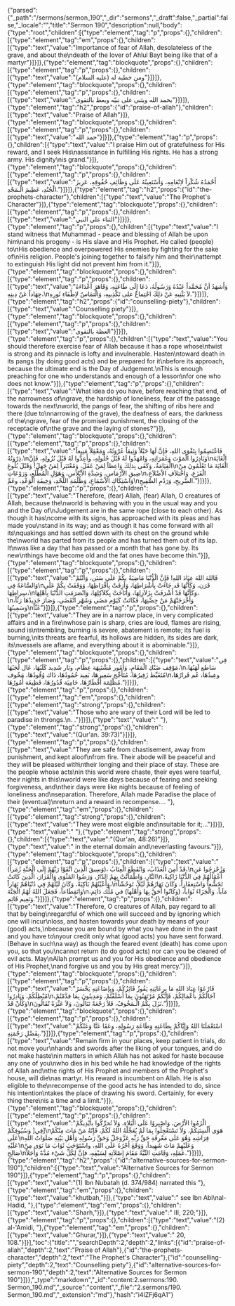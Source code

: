 {"parsed":{"_path":"/sermons/sermon_190","_dir":"sermons","_draft":false,"_partial":false,"_locale":"","title":"Sermon 190","description":null,"body":{"type":"root","children":[{"type":"element","tag":"p","props":{},"children":[{"type":"element","tag":"em","props":{},"children":[{"type":"text","value":"Importance of fear of Allah, desolateless of the grave, and about the\ndeath of the lover of Ahlul Bayt being like that of a martyr"}]}]},{"type":"element","tag":"blockquote","props":{},"children":[{"type":"element","tag":"p","props":{},"children":[{"type":"text","value":"ومن خطبة له (عليه السلام)"}]}]},{"type":"element","tag":"blockquote","props":{},"children":[{"type":"element","tag":"p","props":{},"children":[{"type":"text","value":"يحمد الله ويثني على نبيّه ويعظ بالتقوى"}]}]},{"type":"element","tag":"h2","props":{"id":"praise-of-allah"},"children":[{"type":"text","value":"Praise of Allah"}]},{"type":"element","tag":"blockquote","props":{},"children":[{"type":"element","tag":"p","props":{},"children":[{"type":"text","value":"حمد الله"}]}]},{"type":"element","tag":"p","props":{},"children":[{"type":"text","value":"I praise Him out of gratefulness for His reward, and I seek His\nassistance in fulfilling His rights. He has a strong army. His dignity\nis grand."}]},{"type":"element","tag":"blockquote","props":{},"children":[{"type":"element","tag":"p","props":{},"children":[{"type":"text","value":"أَحْمَدُهُ شُكْراً لاِنْعَامِهِ، وَأَسْتَعِينُهُ عَلَى وَظَائِفِ حُقُوقِهِ، عَزِيزَ الْجُنْدِ، عَظِيمَ الْـمَجْدِ."}]}]},{"type":"element","tag":"h2","props":{"id":"the-prophets-character"},"children":[{"type":"text","value":"The Prophet's Character"}]},{"type":"element","tag":"blockquote","props":{},"children":[{"type":"element","tag":"p","props":{},"children":[{"type":"text","value":"الثناء على النبي"}]}]},{"type":"element","tag":"p","props":{},"children":[{"type":"text","value":"I stand witness that Muhammad - peace and blessing of Allah be upon him\nand his progeny - is His slave and His Prophet. He called (people) to\nHis obedience and overpowered His enemies by fighting for the sake of\nHis religion. People's joining together to falsify him and their\nattempt to extinguish His light did not prevent him from it."}]},{"type":"element","tag":"blockquote","props":{},"children":[{"type":"element","tag":"p","props":{},"children":[{"type":"text","value":"وَأَشهَدُ أنَّ مُحَمَّداً عَبْدُهُ وَرَسُولُهُ، دَعَا إِلَى طَاعَتِهِ، وَقَاهَرَ أَعْدَاءَهُ جِهَاداً عَنْ دِينِهِ،\nلاَ يَثْنِيهِ عَنْ ذلِكَ اجْتِماعٌ على تَكْذِيبِهِ، وَالْتمَاسٌ لاِطْفَاءِ نُورِهِ."}]}]},{"type":"element","tag":"h2","props":{"id":"counselling-piety"},"children":[{"type":"text","value":"Counselling piety"}]},{"type":"element","tag":"blockquote","props":{},"children":[{"type":"element","tag":"p","props":{},"children":[{"type":"text","value":"العظة بالتقوى"}]}]},{"type":"element","tag":"p","props":{},"children":[{"type":"text","value":"You should therefore exercise fear of Allah because it has a rope whose\ntwist is strong and its pinnacle is lofty and invulnerable. Hasten\ntoward death in its pangs (by doing good acts) and be prepared for it\nbefore its approach, because the ultimate end is the Day of Judgement.\nThis is enough preaching for one who understands and enough of a lesson\nfor one who does not know."}]},{"type":"element","tag":"p","props":{},"children":[{"type":"text","value":"What idea do you have, before reaching that end, of the narrowness of\ngrave, the hardship of loneliness, fear of the passage towards the next\nworld, the pangs of fear, the shifting of ribs here and there (due to\nnarrowing of the grave), the deafness of ears, the darkness of the\ngrave, fear of the promised punishment, the closing of the receptacle of\nthe grave and the laying of stones?"}]},{"type":"element","tag":"blockquote","props":{},"children":[{"type":"element","tag":"p","props":{},"children":[{"type":"text","value":"فَاعْتَصِمُوا بِتَقْوَى اللهِ، فَإِنَّ لَهَا حَبْلاً وَثِيقاً عُرْوَتُهُ، وَمَعْقِلاً مَنِيعاً ذِرْوَتُهُ،\nوَبَادِرُوا الْمَوْتَ وَغَمَرَاتِهِ، وَامْهَدُوا لَهُ قَبْلَ حُلُولِهِ، وأَعِدُّوا لَهُ قَبْلَ نُزُولِهِ، فَإِنَّ\nالْغَايَةَ الْقِيَامَةُ، وَكَفَى بِذلِكَ وَاعِظاً لِمَنْ عَقَلَ، وَمُعْتَبَراً لِمَنْ جَهِلَ! وَقَبْلَ بُلُوغِ\nالْغَايَةَ مَا تَعْلَمُونَ مِنْ ضِيقِ الاْرْمَاسِ، وَشِدَّةِ الاْبْلاَسِ، وَهَوْلِ الْمُطَّلَعِ، وَرَوْعَاتِ\nالْفَزَعِ، وَاخْتلاَفِ الاْضْلاَعِ، وَاسْتِكَاكِ الاْسْمَاعِ، وَظُلْمَةِ اللَّحْدِ، وَخِيفَةِ الْوَعْدِ، وغَمِّ\nالضَّرِيحِ، وَرَدْمِ الصَّفِيحِ."}]}]},{"type":"element","tag":"p","props":{},"children":[{"type":"text","value":"Therefore, (fear) Allah, (fear) Allah, O creatures of Allah, because the\nworld is behaving with you in the usual way and you and the Day of\nJudgement are in the same rope (close to each other). As though it has\ncome with its signs, has approached with its pleas and has made you\nstand in its way; and as though it has come forward with all its\nquakings and has settled down with its chest on the ground while the\nworld has parted from its people and has turned them out of its lap. It\nwas like a day that has passed or a month that has gone by. Its new\nthings have become old and the fat ones have become thin."}]},{"type":"element","tag":"blockquote","props":{},"children":[{"type":"element","tag":"p","props":{},"children":[{"type":"text","value":"فَاللهَ اللهَ عِبَادَ اللهِ! فَإِنَّ الْدُّنْيَا مَاضِيَةٌ بكُمْ عَلَى سَنَن، وَأَنْتُمْ وَالسَّاعَةُ فِي\nقَرَن، وَكَأَنَّهَا قَد جَاءَتْ بِأَشْرَاطِهَا، وَأَزِفَتْ بِأَفْرَاطِهَا، وَوَقَفَتْ بِكُمْ عَلَى سِراطِهَا،\nوَكَأنَّهَا قَدْ أَشْرَفَتْ بِزَلاَزِلِهَا، وَأَنَاخَتْ بِكَلاَكِلِهَا، وَانْصَرَمَتِ الدُّنْيَا بِأَهْلِهَا،\nوَأَخْرَجَتْهُمْ مَنْ حِضْنِهَا، فَكَانَتْ كَيَوْم مَضَى وَشَهْر انْقَضَى، وَصَارَ جَدِيدُهَا رَثّاً، وَسَمِينُهَا\nغَثّاً"}]}]},{"type":"element","tag":"p","props":{},"children":[{"type":"text","value":"They are in a narrow place, in very complicated affairs and in a fire\nwhose pain is sharp, cries are loud, flames are rising, sound is\ntrembling, burning is severe, abatement is remote; its fuel is burning,\nits threats are fearful, its hollows are hidden, its sides are dark, its\nvessels are aflame, and everything about it is abominable."}]},{"type":"element","tag":"blockquote","props":{},"children":[{"type":"element","tag":"p","props":{},"children":[{"type":"text","value":"فِي مَوْقِف ضَنْكِ الْمَقَامِ، وَأُمُور مُشْتَبِهَة عِظَام، ونَار شَدِيد كَلَبُهَا، عَال لَجَبُهَا،\nسَاطع لَهَبُهَا، مُتَغَيِّظ زَفِيرُهَا، مُتَأَجِّج سَعِيرهَا، بَعِيد خُمُودُهَا، ذَاك وُقُودُهَا، مَخُوف\nوعِيدُهَا، عُم قَرارُهَا، مُظْلِمَة أَقْطَارُهَا، حَامِيَة قُدُورُهَا، فَظِيعَة أُمُورُهَا."}]}]},{"type":"element","tag":"p","props":{},"children":[{"type":"element","tag":"em","props":{},"children":[{"type":"element","tag":"strong","props":{},"children":[{"type":"text","value":"Those who are wary of their Lord will be led to paradise in throngs.\n. ."}]}]},{"type":"text","value":" "},{"type":"element","tag":"strong","props":{},"children":[{"type":"text","value":"(Qur'an. 39:73)"}]}]},{"type":"element","tag":"p","props":{},"children":[{"type":"text","value":"They are safe from chastisement, away from punishment, and kept aloof\nfrom fire. Their abode will be peaceful and they will be pleased with\ntheir longing and their place of stay. These are the people whose acts\nin this world were chaste, their eyes were tearful, their nights in this\nworld were like days because of fearing and seeking forgiveness, and\ntheir days were like nights because of feeling of loneliness and\nseparation. Therefore, Allah made Paradise the place of their (eventual)\nreturn and a reward in recompense.... "},{"type":"element","tag":"em","props":{},"children":[{"type":"element","tag":"strong","props":{},"children":[{"type":"text","value":"They were most eligible and\nsuitable for it;..."}]}]},{"type":"text","value":" "},{"type":"element","tag":"strong","props":{},"children":[{"type":"text","value":"(Qur'an, 48:26)"}]},{"type":"text","value":" in the eternal domain and\neverlasting favours."}]},{"type":"element","tag":"blockquote","props":{},"children":[{"type":"element","tag":"p","props":{},"children":[{"type":"text","value":"(وَسِيقَ الَّذِينَ اتَّقَوْا رَبَّهُمْ إِلَى الْجَنَّةِ زُمَراً)، قَدْ أُمِنَ الْعَذَابُ، وَانْقَطَعَ الْعِتَابُ،\nوَزُحْزِحُوا عَنِ النَّارِ، وَاطْمَأَنَّتْ بِهِمُ الدّارُ، وَرَضُوا المَثْوَى وَالْقَرَارَ، الَّذِينَ كَانَتْ\nأَعْمَالُهُمْ فِي الدُّنْيَا زَاكِيةً، وَأَعْيُنُهُمْ بَاكِيَةً، وَكَانَ لَيْلُهُمْ فِي دُنْيَاهُمْ نَهَاراً،\nتَخَشُّعاً وَاسْتِغفَاراً، وَكَانَ نَهَارُهُمْ لَيْلاً، تَوَحُشّاً وَانَقِطَاعاً، فَجَعَلَ اللهُ لَهُمُ الْجَنَّةَ\nمَآباً، وَالْجَزَاءَ ثَوَاباً، (وَكَانُوا أَحَقَّ بِهَا وَأَهْلَها) في مُلْك دَائِم، وَنَعِيم قَائِم."}]}]},{"type":"element","tag":"p","props":{},"children":[{"type":"text","value":"Therefore, O creatures of Allah, pay regard to all that by being\nregardful of which one will succeed and by ignoring which one will incur\nloss, and hasten towards your death by means of your (good) acts,\nbecause you are bound by what you have done in the past and you have to\nyour credit only what (good acts) you have sent forward. (Behave in such\na way) as though the feared event (death) has come upon you, so that you\ncannot return (to do good acts) nor can you be cleared of evil acts. May\nAllah prompt us and you for His obedience and obedience of His Prophet,\nand forgive us and you by His great mercy."}]},{"type":"element","tag":"blockquote","props":{},"children":[{"type":"element","tag":"p","props":{},"children":[{"type":"text","value":"فَارْعَوْا عِبَادَ اللهِ مَا بِرِعَايَتِهِ يَفُوزُ فَائِزُكُمْ، وَبِإضَاعَتِهِ يَخْسَرُ مُبْطِلُكُمْ، وَبَادِرُوا\nآجَالَكُمْ بأَعْمَالِكُمْ، فَإِنَّكُمْ مُرْتَهَنُونَ بِمَا أَسْلَفْتُمْ، وَمَدِينُونَ بِمَا قدَّمْتُمْ، وَكَأَنْ قَدْ\nنَزَلَ بِكُمُ الْـمَخُوفُ، فَلاَ رَجْعَةً تَنَالُونَ، وَلاَ عَثْرَةً تُقَالُونَ."}]}]},{"type":"element","tag":"blockquote","props":{},"children":[{"type":"element","tag":"p","props":{},"children":[{"type":"text","value":"اسْتَعْمَلَنَا اللهُ وَإِيَّاكُمْ بِطَاعَتِهِ وَطَاعَةِ رَسُولِهِ، وعَفَا عَنَّا وَعَنْكُمْ بِفَضْلِ رَحْمَتِهِ."}]}]},{"type":"element","tag":"p","props":{},"children":[{"type":"text","value":"Remain firm in your places, keep patient in trials, do not move your\nhands and swords after the liking of your tongues, and do not make haste\nin matters in which Allah has not asked for haste because any one of you\nwho dies in his bed while he had knowledge of the rights of Allah and\nthe rights of His Prophet and members of the Prophet's house, will die\nas martyr. His reward is incumbent on Allah. He is also eligible to the\nrecompense of the good acts he has intended to do, since his intention\ntakes the place of drawing his sword. Certainly, for every thing there\nis a time and a limit."}]},{"type":"element","tag":"blockquote","props":{},"children":[{"type":"element","tag":"p","props":{},"children":[{"type":"text","value":"الْزَمُوا الاْرْضَ، وَاصْبِروُا عَلَى الْبَلاءِ، وَلاَ تُحرِّكُوا بأَيْدِيكُمْ وَسُيُوفِكُمْ ]فِي]\nهَوَى أَلْسِنَتِكُمْ، وَلاَ تَسْتَعْجِلُوا بِمَا لَمْ يُعَجِّلْهُ اللهُ لَكُمْ، فَإِنّهُ مَنْ مَاتَ مِنْكُمْ عَلَى\nفِرَاشِهِ وَهُوَ عَلَى مَعْرِفَةِ حَقِّ رَبِّهِ عَزَّوَجَلّ وَحَقِّ رَسُولِهِ وَأَهْلِ بَيْتِهِ صَلَوَاتُ اللهِ عَلَيْهِ\nوَعَلَيْهِمْ مَاتَ شَهِيداً، وَوَقَعَ أَجْرُهُ عَلَى اللهِ، واسْتَوْجَبَ ثَوَابَ مَا نَوَى مِنْ صَالِحِ\nعَمَلِهِ، وَقَامَتِ النِّيَّةُ مَقَامَ إِصْلاَتِهِ لِسَيْفِهِ، فإِنَّ لِكُلِّ شَيْء مُدَّةً وَأَجَلاً."}]}]},{"type":"element","tag":"h2","props":{"id":"alternative-sources-for-sermon-190"},"children":[{"type":"text","value":"Alternative Sources for Sermon 190"}]},{"type":"element","tag":"p","props":{},"children":[{"type":"text","value":"(1) Ibn Nubatah (d. 374/984) narrated this "},{"type":"element","tag":"em","props":{},"children":[{"type":"text","value":"khutbah,"}]},{"type":"text","value":" see Ibn Abi\nal-Hadid, "},{"type":"element","tag":"em","props":{},"children":[{"type":"text","value":"Sharh,"}]},{"type":"text","value":" III, 220;"}]},{"type":"element","tag":"p","props":{},"children":[{"type":"text","value":"(2) al-'Amidi, "},{"type":"element","tag":"em","props":{},"children":[{"type":"text","value":"Ghurar,"}]},{"type":"text","value":" 20, 108."}]}],"toc":{"title":"","searchDepth":2,"depth":2,"links":[{"id":"praise-of-allah","depth":2,"text":"Praise of Allah"},{"id":"the-prophets-character","depth":2,"text":"The Prophet's Character"},{"id":"counselling-piety","depth":2,"text":"Counselling piety"},{"id":"alternative-sources-for-sermon-190","depth":2,"text":"Alternative Sources for Sermon 190"}]}},"_type":"markdown","_id":"content:2.sermons:190. Sermon_190.md","_source":"content","_file":"2.sermons/190. Sermon_190.md","_extension":"md"},"hash":"i4lZFj6qA1"}